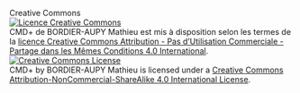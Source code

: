Creative Commons
</br>
<a rel="license" href="http://creativecommons.org/licenses/by-nc-sa/4.0/"><img alt="Licence Creative Commons" style="border-width:0" src="https://i.creativecommons.org/l/by-nc-sa/4.0/88x31.png" /></a><br /><span xmlns:dct="http://purl.org/dc/terms/" property="dct:title">CMD+</span> de <span xmlns:cc="http://creativecommons.org/ns#" property="cc:attributionName">BORDIER-AUPY Mathieu</span> est mis à disposition selon les termes de la <a rel="license" href="http://creativecommons.org/licenses/by-nc-sa/4.0/">licence Creative Commons Attribution - Pas d’Utilisation Commerciale - Partage dans les Mêmes Conditions 4.0 International</a>.
<a rel="license" href="http://creativecommons.org/licenses/by-nc-sa/4.0/"><img alt="Creative Commons License" style="border-width:0" src="https://i.creativecommons.org/l/by-nc-sa/4.0/88x31.png" /></a><br /><span xmlns:dct="http://purl.org/dc/terms/" property="dct:title">CMD+</span> by <span xmlns:cc="http://creativecommons.org/ns#" property="cc:attributionName">BORDIER-AUPY Mathieu </span> is licensed under a <a rel="license" href="http://creativecommons.org/licenses/by-nc-sa/4.0/">Creative Commons Attribution-NonCommercial-ShareAlike 4.0 International License</a>.
